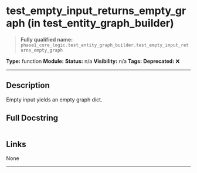 # test_empty_input_returns_empty_graph (in test_entity_graph_builder)
> **Fully qualified name:** `phase1_core_logic.test_entity_graph_builder.test_empty_input_returns_empty_graph`

**Type:** function
**Module:** 
**Status:** n/a
**Visibility:** n/a
**Tags:** 
**Deprecated:** ❌

---

## Description
Empty input yields an empty graph dict.

## Full Docstring
```

```

## Links
None

---
